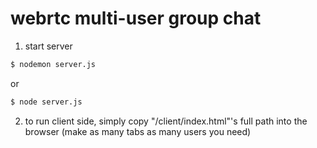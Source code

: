 
# webrtc multi-user group chat

1. start server
```sh
$ nodemon server.js
```
or
```sh
$ node server.js
```

2. to run client side, simply copy "/client/index.html"'s full path into the browser (make as many tabs as many users you need)
